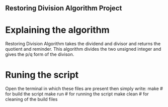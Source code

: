 ## Restoring Division Algorithm Project

# Explaining the algorithm

Restoring Division Algorithm takes the dividend and divisor and returns the quotient and reminder. This algorithm divides the two unsigned integer and gives the p/q form of the divison.

# Runing the script
Open the terminal in which these files are present then simply write:
    make       # for build the script
    make run   # for running the script
    make clean # for cleaning of the build files